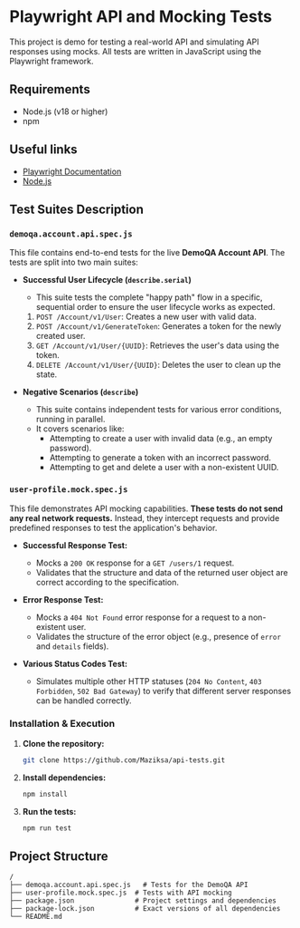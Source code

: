 # Playwright API and Mocking Tests

This project is demo for testing a real-world API and simulating API responses using mocks. All tests are written in JavaScript using the Playwright framework.

## Requirements

-   Node.js (v18 or higher)
-   npm

## Useful links

-   [Playwright Documentation](https://playwright.dev/)
-   [Node.js](https://nodejs.org/en)

## Test Suites Description

### `demoqa.account.api.spec.js`

This file contains end-to-end tests for the live **DemoQA Account API**. The tests are split into two main suites:

* **Successful User Lifecycle (`describe.serial`)**
    * This suite tests the complete "happy path" flow in a specific, sequential order to ensure the user lifecycle works as expected.
    1.  `POST /Account/v1/User`: Creates a new user with valid data.
    2.  `POST /Account/v1/GenerateToken`: Generates a token for the newly created user.
    3.  `GET /Account/v1/User/{UUID}`: Retrieves the user's data using the token.
    4.  `DELETE /Account/v1/User/{UUID}`: Deletes the user to clean up the state.

* **Negative Scenarios (`describe`)**
    * This suite contains independent tests for various error conditions, running in parallel.
    * It covers scenarios like:
        * Attempting to create a user with invalid data (e.g., an empty password).
        * Attempting to generate a token with an incorrect password.
        * Attempting to get and delete a user with a non-existent UUID.

### `user-profile.mock.spec.js`

This file demonstrates API mocking capabilities. **These tests do not send any real network requests.** Instead, they intercept requests and provide predefined responses to test the application's behavior.

* **Successful Response Test:**
    * Mocks a `200 OK` response for a `GET /users/1` request.
    * Validates that the structure and data of the returned user object are correct according to the specification.

* **Error Response Test:**
    * Mocks a `404 Not Found` error response for a request to a non-existent user.
    * Validates the structure of the error object (e.g., presence of `error` and `details` fields).

* **Various Status Codes Test:**
    * Simulates multiple other HTTP statuses (`204 No Content`, `403 Forbidden`, `502 Bad Gateway`) to verify that different server responses can be handled correctly.


### Installation & Execution

1.  **Clone the repository:**
    ```sh
    git clone https://github.com/Maziksa/api-tests.git
    ```

2.  **Install dependencies:**
    ```sh
    npm install
    ```

3.  **Run the tests:**
    ```sh
    npm run test


##  Project Structure

```
/
├── demoqa.account.api.spec.js   # Tests for the DemoQA API
├── user-profile.mock.spec.js  # Tests with API mocking
├── package.json               # Project settings and dependencies
├── package-lock.json          # Exact versions of all dependencies
└── README.md
```